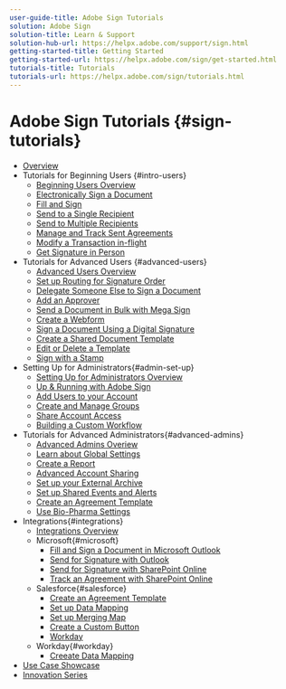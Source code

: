 ```yaml
---
user-guide-title: Adobe Sign Tutorials
solution: Adobe Sign
solution-title: Learn & Support
solution-hub-url: https://helpx.adobe.com/support/sign.html
getting-started-title: Getting Started
getting-started-url: https://helpx.adobe.com/sign/get-started.html
tutorials-title: Tutorials
tutorials-url: https://helpx.adobe.com/sign/tutorials.html
---
```


# Adobe Sign Tutorials {#sign-tutorials}

+ [Overview](overview.md)
+ Tutorials for Beginning Users {#intro-users}
  + [Beginning Users Overview](beginner-users-overview.md)
  + [Electronically Sign a Document](sign-beginner-tutorials/electronically-sign-a-document.md)
  + [Fill and Sign](sign-beginner-tutorials/fill-and-sign.md)
  + [Send to a Single Recipient](sign-beginner-tutorials/send-to-single-recipient.md)
  + [Send to Multiple Recipients](sign-beginner-tutorials/send-to-multiple-recipients.md)
  + [Manage and Track Sent Agreements](sign-beginner-tutorials/manage-and-track.md)
  + [Modify a Transaction in-flight](sign-beginner-tutorials/modify-in-flight.md)
  + [Get Signature in Person](sign-beginner-tutorials/sign-in-person.md)
+ Tutorials for Advanced Users {#advanced-users}
  + [Advanced Users Overview](advanced-users-overview.md)
  + [Set up Routing for Signature Order](sign-advanced-users/setting-up-routing.md)
  + [Delegate Someone Else to Sign a Document](sign-advanced-users/delegate-signture.md)
  + [Add an Approver](sign-advanced-users/add-an-approver.md)
  + [Send a Document in Bulk with Mega Sign](sign-advanced-users/megasign.md)
  + [Create a Webform](sign-advanced-users/webform.md)
  + [Sign a Document Using a Digital Signature](sign-advanced-users/sign-with-a-digital-signture.md)
  + [Create a Shared Document Template](sign-advanced-users/create-a-template.md)
  + [Edit or Delete a Template](sign-advanced-users/edit-a-template.md)
  + [Sign with a Stamp](sign-advanced-users/sign-with-a-stamp.md)
+ Setting Up for Administrators{#admin-set-up}
  + [Setting Up for Administrators Overview](intro-admin-overview.md)
  + [Up & Running with Adobe Sign](up-and-running-admin.md)
  + [Add Users to your Account](add-users-to-your-account.md)
  + [Create and Manage Groups](create-and-manage-groups.md)
  + [Share Account Access](share-account-access.md)
  + [Building a Custom Workflow](building-a-custom-workflow.md)
+ Tutorials for Advanced Administrators{#advanced-admins}
  + [Advanced Admins Overiew](advanced-admin-overview.md)
  + [Learn about Global Settings](learn-about-global-settings.md)
  + [Create a Report](create-a-report.md)
  + [Advanced Account Sharing](advanced-account-sharing.md)
  + [Set up your External Archive](set-up-your-external-archive.md)
  + [Set up Shared Events and Alerts](set-up-shared-events-and-alert.md)
  + [Create an Agreement Template](create-an-agreement-template.md)
  + [Use Bio-Pharma Settings](use-bio-pharma-settings.md)
+ Integrations{#integrations}
  + [Integrations Overview](integrations-overview.md)
  + Microsoft{#microsoft}
    + [Fill and Sign a Document in Microsoft Outlook](fill-and-sign-doc-microsoft-outlook.md)
    + [Send for Signature with Outlook](send-for-signature-with-outlook.md)
    + [Send for Signature with SharePoint Online](send-for-signature-with-sharepoint-online.md)
    + [Track an Agreement with SharePoint Online](track-an-agreement-with-sharepoint-online.md)
  + Salesforce{#salesforce}
    + [Create an Agreement Template](create-an-agreement-template-with-salesforce.md)
    + [Set up Data Mapping](set-up-data-mapping.md)
    + [Set up Merging Map](set-up-merging-map.md)
    + [Create a Custom Button](create-a-custom-button.md)
    + [Workday](workday.md)
  + Workday{#workday}
    + [Creeate Data Mapping](workday.md)
+ [Use Case Showcase](use-case-showcase.md)
+ [Innovation Series](innovation-series.md)




